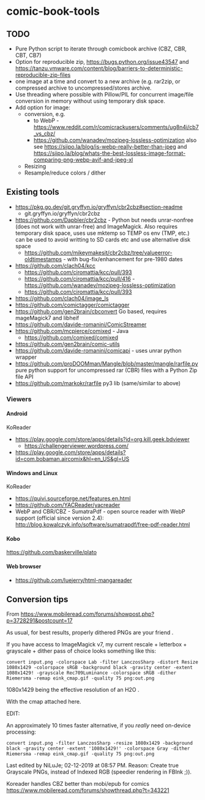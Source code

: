# comic-book-tools

## TODO

  * Pure Python script to iterate through comicbook archive (CBZ, CBR, CBT, CB7)
  * Option for reproducible zip, https://bugs.python.org/issue43547 and https://tanzu.vmware.com/content/blog/barriers-to-deterministic-reproducible-zip-files
  * one image at a time and convert to a new archive (e.g. rar2zip, or compressed archive to uncompressed/stores archive.
  * Use threading where possible with Pillow/PIL for concurrent image/file conversion in memory without using temporary disk space.
  * Add option for image:
      * conversion, e.g.
          * to WebP - https://www.reddit.com/r/comicrackusers/comments/ug8n4i/cb7_vs_cbz/
          * https://github.com/wanadev/mozjpeg-lossless-optimization also see https://siipo.la/blog/is-webp-really-better-than-jpeg and https://siipo.la/blog/whats-the-best-lossless-image-format-comparing-png-webp-avif-and-jpeg-xl
      * Resizing
      * Resample/reduce colors / dither

## Existing tools

  * https://pkg.go.dev/git.gryffyn.io/gryffyn/cbr2cbz#section-readme
      * git.gryffyn.io/gryffyn/cbr2cbz
  * https://github.com/Dapbler/cbr2cbz - Python but needs unrar-nonfree (does not work with unrar-free) and ImageMagick. Also requires temporary disk space, uses use mktemp so TEMP os env (TMP, etc.) can be used to avoid writting to SD cards etc and use alternative disk space
      * https://github.com/mikeymakesit/cbr2cbz/tree/valueerror-oldtimestamps - with bug-fix/enhancement for pre-1980 dates
  * https://github.com/clach04/kcc
      * https://github.com/ciromattia/kcc/pull/393
      * https://github.com/ciromattia/kcc/pull/416 - https://github.com/wanadev/mozjpeg-lossless-optimization
      * https://github.com/ciromattia/kcc/pull/393
  * https://github.com/clach04/image_ls
  * https://github.com/comictagger/comictagger
  * https://github.com/gen2brain/cbconvert Go based, requires mageMagick7 and libheif
  * https://github.com/davide-romanini/ComicStreamer
  * https://github.com/mcpierce/comixed - Java
    * https://github.com/comixed/comixed
  * https://github.com/gen2brain/comic-utils
  * https://github.com/davide-romanini/comicapi - uses unrar python wrapper
  * https://github.com/proDOOMman/Mangle/blob/master/mangle/rarfile.py pure python support for uncompressed rar (CBR) files with a Python Zip file API
  * https://github.com/markokr/rarfile py3 lib (same/similar to above)

### Viewers

#### Android

KoReader

  * https://play.google.com/store/apps/details?id=org.kill.geek.bdviewer
      * https://challengerviewer.wordpress.com/
  * https://play.google.com/store/apps/details?id=com.bobaman.aircomix&hl=en_US&gl=US

#### Windows and Linux

KoReader

  * https://quivi.sourceforge.net/features.en.html
  * https://github.com/YACReader/yacreader
  * WebP and CBR/CBZ - SumatraPdf - open source reader with WebP support (official since version 2.4): http://blog.kowalczyk.info/software/sumatrapdf/free-pdf-reader.html

#### Kobo

https://github.com/baskerville/plato

#### Web browser

  * https://github.com/luejerry/html-mangareader

## Conversion tips

From https://www.mobileread.com/forums/showpost.php?p=3728291&postcount=17

As usual, for best results, properly dithered PNGs are your friend .

If you have access to ImageMagick v7, my current rescale + letterbox + grayscale + dither pass of choice looks something like this:

    convert input.png -colorspace Lab -filter LanczosSharp -distort Resize 1080x1429 -colorspace sRGB -background black -gravity center -extent 1080x1429! -grayscale Rec709Luminance -colorspace sRGB -dither Riemersma -remap eink_cmap.gif -quality 75 png:out.png

1080x1429 being the effective resolution of an H2O .

With the cmap attached here.

EDIT:

An approximately 10 times faster alternative, if you *really* need on-device processing:

    convert input.png -filter LanczosSharp -resize 1080x1429 -background black -gravity center -extent '1080x1429!' -colorspace Gray -dither Riemersma -remap eink_cmap.gif -quality 75 png:out.png

Last edited by NiLuJe; 02-12-2019 at 08:57 PM. Reason: Create true Grayscale PNGs, instead of Indexed RGB (speedier rendering in FBInk ;)). 


Koreader handles CBZ better than mobi/epub for comics https://www.mobileread.com/forums/showthread.php?t=343221
